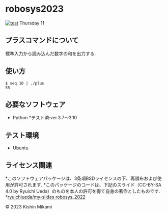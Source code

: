 # robosys2023
[![test](https://github.com/kishinmikami/robosys2023/actions/workflows/test.yml/badge.svg)](https://github.com/kishinmikami/robosys2023/actions/workflows/test.yml)
Thursday 11

## プラスコマンドについて
標準入力から読み込んだ数字の和を出力する.

## 使い方

```
$ seq 10 | ./plus
55

```

## 必要なソフトウェア
* Python
  *テスト済:ver.3.7～3.10

## テスト環境
* Ubuntu

## ライセンス関連

*このソフトウェアパッケージは、3条項BSDライセンスの下、再頒布および使用が許可されます.
*このパッケージのコードは、下記のスライド（CC-BY-SA 4.0 by Ryuichi Ueda）のものを本人の許可を得て自身の著作としたものです.
	*[ryuichiueda/my-slides robosys_2022](https://github.com/ryuichiueda/my_slides/tree/master/robosys_2022)

© 2023 Kishin Mikami
